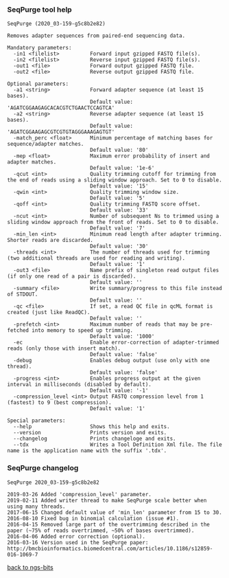### SeqPurge tool help
	SeqPurge (2020_03-159-g5c8b2e82)
	
	Removes adapter sequences from paired-end sequencing data.
	
	Mandatory parameters:
	  -in1 <filelist>          Forward input gzipped FASTQ file(s).
	  -in2 <filelist>          Reverse input gzipped FASTQ file(s).
	  -out1 <file>             Forward output gzipped FASTQ file.
	  -out2 <file>             Reverse output gzipped FASTQ file.
	
	Optional parameters:
	  -a1 <string>             Forward adapter sequence (at least 15 bases).
	                           Default value: 'AGATCGGAAGAGCACACGTCTGAACTCCAGTCA'
	  -a2 <string>             Reverse adapter sequence (at least 15 bases).
	                           Default value: 'AGATCGGAAGAGCGTCGTGTAGGGAAAGAGTGT'
	  -match_perc <float>      Minimum percentage of matching bases for sequence/adapter matches.
	                           Default value: '80'
	  -mep <float>             Maximum error probability of insert and adapter matches.
	                           Default value: '1e-6'
	  -qcut <int>              Quality trimming cutoff for trimming from the end of reads using a sliding window approach. Set to 0 to disable.
	                           Default value: '15'
	  -qwin <int>              Quality trimming window size.
	                           Default value: '5'
	  -qoff <int>              Quality trimming FASTQ score offset.
	                           Default value: '33'
	  -ncut <int>              Number of subsequent Ns to trimmed using a sliding window approach from the front of reads. Set to 0 to disable.
	                           Default value: '7'
	  -min_len <int>           Minimum read length after adapter trimming. Shorter reads are discarded.
	                           Default value: '30'
	  -threads <int>           The number of threads used for trimming (two additional threads are used for reading and writing).
	                           Default value: '1'
	  -out3 <file>             Name prefix of singleton read output files (if only one read of a pair is discarded).
	                           Default value: ''
	  -summary <file>          Write summary/progress to this file instead of STDOUT.
	                           Default value: ''
	  -qc <file>               If set, a read QC file in qcML format is created (just like ReadQC).
	                           Default value: ''
	  -prefetch <int>          Maximum number of reads that may be pre-fetched into memory to speed up trimming.
	                           Default value: '1000'
	  -ec                      Enable error-correction of adapter-trimmed reads (only those with insert match).
	                           Default value: 'false'
	  -debug                   Enables debug output (use only with one thread).
	                           Default value: 'false'
	  -progress <int>          Enables progress output at the given interval in milliseconds (disabled by default).
	                           Default value: '-1'
	  -compression_level <int> Output FASTQ compression level from 1 (fastest) to 9 (best compression).
	                           Default value: '1'
	
	Special parameters:
	  --help                   Shows this help and exits.
	  --version                Prints version and exits.
	  --changelog              Prints changeloge and exits.
	  --tdx                    Writes a Tool Definition Xml file. The file name is the application name with the suffix '.tdx'.
	
### SeqPurge changelog
	SeqPurge 2020_03-159-g5c8b2e82
	
	2019-03-26 Added 'compression_level' parameter.
	2019-02-11 Added writer thread to make SeqPurge scale better when using many threads.
	2017-06-15 Changed default value of 'min_len' parameter from 15 to 30.
	2016-08-10 Fixed bug in binomial calculation (issue #1).
	2016-04-15 Removed large part of the overtrimming described in the paper (~75% of reads overtrimmed, ~50% of bases overtrimmed).
	2016-04-06 Added error correction (optional).
	2016-03-16 Version used in the SeqPurge paper: http://bmcbioinformatics.biomedcentral.com/articles/10.1186/s12859-016-1069-7
[back to ngs-bits](https://github.com/imgag/ngs-bits)